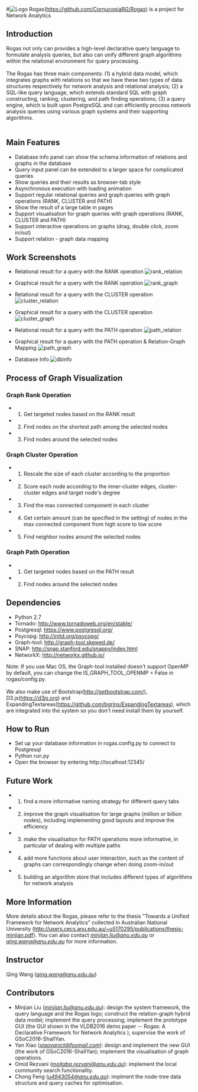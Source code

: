 #![Logo](https://cecs.anu.edu.au/sites/default/files/styles/anu_doublenarrow_440_scale/public/images/rogas-web.jpg?itok=JfEfhc1_)
Rogas(https://github.com/CornucopiaRG/Rogas) is a project for Network Analytics


## Introduction
Rogas not only can provides a high-level declarative query language to 
formulate analysis queries, but also can unify different graph algorithms 
within the relational environment for query processing.
<br>
<br>
The Rogas has three main components: (1) a hybrid data model, which 
integrates graphs with relations so that we have these two types of data 
structures respectively for network analysis and relational analysis; 
(2) a SQL-like query language, which extends standard SQL with 
graph constructing, ranking, clustering, and path finding operations; 
(3) a query engine, which is built upon PostgreSQL and can efficiently process 
network analysis queries using various graph systems and 
their supporting algorithms.
<br>
<br>

## Main Features
- Database info panel can show the schema information of relations and graphs in the database
- Query input panel can be extended to a larger space for complicated queries
- Show queries and their results as browser-tab style
- Asynchronous execution with loading animation
- Support regular relational queries and graph queries with graph operations (RANK, CLUSTER and PATH) 
- Show the result of a large table in pages 
- Support visualisation for graph queries with graph operations (RANK, CLUSTER and PATH) 
- Support interactive operations on graphs (drag, double click, zoom in/out) 
- Support relation - graph data mapping

## Work Screenshots
- Relational result for a query with the RANK operation
![rank_relation](http://s1.sinaimg.cn/orignal/0020hfTezy747m91i8gd0&690)

- Graphical result for a query with the RANK operation
![rank_graph](http://s14.sinaimg.cn/orignal/0020hfTezy747m91UsZ6d&690)

- Relational result for a query with the CLUSTER operation
![cluster_relation](http://s1.sinaimg.cn/orignal/0020hfTezy747m8V1EA90&690)

- Graphical result for a query with the CLUSTER operation
![cluster_graph](http://s9.sinaimg.cn/orignal/0020hfTezy747m91GFG48&690)

- Relational result for a query with the PATH operation
![path_relation](http://s2.sinaimg.cn/orignal/0020hfTezy747r2uTuxd1&690)

- Graphical result for a query with the PATH operation & Relation-Graph Mapping
![path_graph](http://s10.sinaimg.cn/orignal/0020hfTezy747r2txI5c9&690)

- Database Info
![dbinfo](http://s8.sinaimg.cn/orignal/0020hfTezy747m8UOure7&690)

## Process of Graph Visualization
### Graph Rank Operation 
- 1) Get targeted nodes based on the RANK result
- 2) Find nodes on the shortest path among the selected nodes
- 3) Find nodes around the selected nodes

### Graph Cluster Operation 
- 1) Rescale the size of each cluster according to the proportion
- 2) Score each node according to the inner-cluster edges, cluster-cluster edges and target node's degree
- 3) Find the max connected component in each cluster
- 4) Get certain amount (can be specified in the setting) of nodes in the max connected component from high score to low score
- 5) Find neighbor nodes around the selected nodes

### Graph Path Operation 
- 1) Get targeted nodes based on the PATH result
- 2) Find nodes around the selected nodes

## Dependencies 
* Python 2.7
* Tornado: http://www.tornadoweb.org/en/stable/
* Postgresql: https://www.postgresql.org/ 
* Psycopg: http://initd.org/psycopg/
* Graph-tool: http://graph-tool.skewed.de/
* SNAP: http://snap.stanford.edu/snappy/index.html
* NetworkX: http://networkx.github.io/  

Note: If you use Mac OS, the Graph-tool installed doesn't support OpenMP by default, you can change the  IS\_GRAPH\_TOOL\_OPENMP = False in rogas/config.py.
<br>
<br>
We also make use of Bootstrap(http://getbootstrap.com/), D3.js(https://d3js.org) and ExpandingTextareas(https://github.com/bgrins/ExpandingTextareas), which are integrated into the system so  you don't need install them by yourself.

## How to Run
- Set up your database information in rogas.config.py to connect to Postgresql
- Python run.py
- Open the browser by entering http://localhost:12345/

## Future Work
- 1) find a more informative naming strategy for different query tabs
- 2) improve the graph visualisation for large graphs (million or billion nodes), including implementing good layouts and improve the efficiency 
- 3) make the visualisation for PATH operations more informative, in particular of dealing with multiple paths
- 4) add more functions about user interaction, such as the content of graphs can correspondingly change when doing zoom-in/out
- 5) building an algorithm store that includes different types of algorithms for network analysis 

## More Information
More details about the Rogas, please refer to 
the thesis "Towards a Unified Framework for Network Analytics" collected in 
Australian National University (http://users.cecs.anu.edu.au/~u5170295/publications/thesis-minjian.pdf). You can also 
contact *minjian.liu@anu.edu.au* or *qing.wang@anu.edu.au* for more information.

## Instructor
Qing Wang (*qing.wang@anu.edu.au*)

## Contributors
- Minjian Liu (*minjian.liu@anu.edu.au*): design the system framework, the query language and the Rogas logo; construct the relation-graph hybrid data model; implement the query processing; implement the prototype GUI (the GUI shown in the VLDB2016 demo paper -- Rogas: A Declarative Framework for Network Analytics ), supervise the work of GSoC2016-ShallYan.
- Yan Xiao (*xiaoyanict@foxmail.com*): design and implement the new GUI (the work of GSoC2016-ShallYan); implement the visualisation of graph operations.
- Omid Rezvani (*mojtaba.rezvani@anu.edu.au*): implement the local community search functionality.
- Chong Feng (*u4943054@anu.edu.au*): implment the node-tree data structure and query caches for optimisation.
